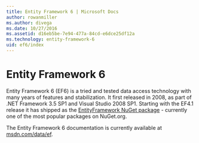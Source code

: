 ```yaml
---
title: Entity Framework 6 | Microsoft Docs
author: rowanmiller
ms.author: divega
ms.date: 10/27/2016
ms.assetid: d16eb5be-7e94-477a-84cd-e6dce25df12a
ms.technology: entity-framework-6
uid: ef6/index
---
```

# Entity Framework 6

Entity Framework 6 (EF6) is a tried and tested data access technology with many years of features and stabilization. It first released in 2008, as part of .NET Framework 3.5 SP1 and Visual Studio 2008 SP1. Starting with the EF4.1 release it has shipped as the [EntityFramework NuGet package](https://www.nuget.org/packages/EntityFramework/) - currently one of the most popular packages on NuGet.org.

The Entity Framework 6 documentation is currently available at [msdn.com/data/ef](http://msdn.com/data/ef).
